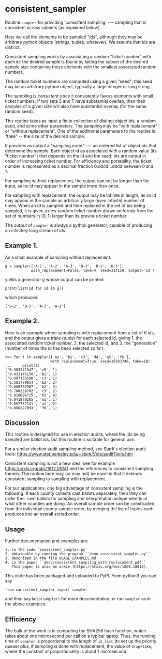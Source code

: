 # consistent_sampler

Routine ``sampler`` for providing 'consistent sampling' --- sampling
that is consistent across subsets (as explained below).

Here we call the elements to be sampled "ids", although they may be
arbitrary python objects (strings, tuples, whatever).  We assume that
ids are distinct.

Consistent sampling works by associating a random "ticket number" with
each id; the desired sample is found by taking the subset of the
desired sample size containing those elements with the smallest
associated random numbers.

The random ticket numbers are computed using a given "seed"; this seed
may be an arbitrary python object, typically a large integer or long
string.

The sampling is *consistent* since it consistently favors elements
with small ticket numbers; if two sets S and T have substantial
overlap, then their samples of a given size will also have substantial
overlap (for the same random seed).

This routine takes as input a finite collection of distinct object
ids, a random seed, and some other parameters.  The sampling may be
"with replacement" or "without replacement".  One of the additional
parameters to the routine is "take" -- the size of the desired sample.

It provides as output a "sampling order" --- an ordered list of object
ids that determine the sample.  Each object id as associated with a
random value (its "ticket number") that depends on the id and the
seed; ids are output in order of increasing ticket number.  For
efficiency and portability, the ticket number is represented as a
decimal fraction 0.dddd...dddd between 0 and 1.

For sampling without replacement, the output can not be longer than
the input, as no id may appear in the sample more than once.

For sampling with replacement, the output may be infinite in length,
as an id may appear in the sample an arbitrarily large (even infinite)
number of times.  When an id is sampled and then replaced in the set
of ids being sampled, it is given a new random ticket number drawn
uniformly from the set of numbers in (0, 1) larger than its previous
ticket number.

The output of ``sampler`` is always a python 
generator, capable of producing an infinitely long stream of ids.

## Example 1.
As a small example of sampling without replacement:

    g = sampler(['A-1', 'A-2', 'A-3', 'B-1', 'B-2', 'B-3'], 
                with_replacement=False, take=4, seed=314159, output='id')
  
yields a generator g whose output can be printed:

    print(list(id for id in g))
   
which produces:

    ['B-2', 'B-3', 'A-3', 'A-2']
    


## Example 2.
Here is an example where sampling is with replacement from a set of 6 ids,
and the output gives a triple (tuple) for each selected id, giving
    1. the associated random ticket number,
    2. the selected id, and
    3. the "generation" (number of times the id has been selected so far).

    >>> for t in sampler(['a1', 'b2', 'c3', 'd4', 'e5', 'f6'],
                         with_replacement=True, seed=19283746, take=10):
    ...     print(t)
    ('0.303241347', 'e5', 1)
    ('0.432145156', 'b2', 1)
    ('0.487135586', 'c3', 1)
    ('0.581779914', 'b2', 2)
    ('0.680782907', 'b2', 3)
    ('0.700258702', 'c3', 2)
    ('0.816686725', 'b2', 4)
    ('0.841870265', 'a1', 1)
    ('0.857737141', 'a1', 2)
    ('0.866227993', 'f6', 1)

## Discussion
This routine is designed for use in election audits,
where the ids being sampled are ballot ids, but this routine
is suitable for general use.  

For a similar election audit sampling method,
see Stark's election audit tools:
   https://www.stat.berkeley.edu/~stark/Vote/auditTools.htm
   
Consistent sampling is not a new idea, see for example
https://arxiv.org/abs/1612.01041
and the references to consistent sampling therein.
The routine here may (or may not) be novel in that it extends consistent
sampling to sampling with replacement.

For our applications, one big advantage of consistent sampling is the
following.  If each county collects cast ballots separately, then they
can order their own ballots for sampling and interpretation
independently of what other counties are doing.  An overall sample
order can be constructed from the individual county sample order, by
merging the list of triples each produces into an overall sorted
order.

## Usage
Further documentation and examples are:

    1. in the code `consistent_sampler.py`
    2. obtainable by running the program ``demo_consistent_sampler.py``
    3. described in the file USAGE_EXAMPLES.md
    4. in the paper ``docs/consistent_sampling_with_replacement.pdf``
       This paper is also on arXiv [https://arxiv.org/abs/1808.10016].


This code has been packaged and uploaded to PyPI.  From python3 you can say

    from consistent_sampler import sampler
    
and then say ``help(sampler)`` for more documentation, or run ``sampler``
as in the above examples.

## Efficiency

The bulk of the work is in computing the SHA256 hash function, which
takes about one microsecond per call on a typical laptop.  Thus, the
running time of ``sampler`` is proportional to the length of
``id_list`` (to set up the priority queue) plus, if sampling is done
with replacement, the value of ``drop+take``, where the constant of
proportionality is about 1 microsecond.  

